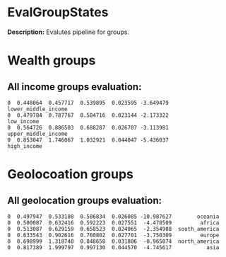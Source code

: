 
# EvalGroupStates

**Description:** Evalutes pipeline for groups.

# Wealth groups

## All income groups evaluation:

```        mae       mse      rmse      mape        r2                group
0  0.448064  0.457717  0.539895  0.023595 -3.649479  lower_middle_income
0  0.479784  0.787767  0.584716  0.023144 -2.173322           low_income
0  0.564726  0.886503  0.688287  0.026707 -3.113981  upper_middle_income
0  0.853047  1.746067  1.032921  0.044047 -5.436037          high_income
```


# Geolocoation groups

## All geolocation groups evaluation:

```        mae       mse      rmse      mape         r2          group
0  0.497947  0.533180  0.586834  0.026085 -10.987627        oceania
0  0.500087  0.632416  0.592223  0.027551  -4.478509         africa
0  0.513087  0.629159  0.658523  0.024065  -2.354908  south_america
0  0.633543  0.902616  0.760802  0.027701  -3.750309         europe
0  0.698999  1.318740  0.848658  0.031806  -0.965074  north_america
0  0.817389  1.999797  0.997130  0.044570  -4.745617           asia
```


